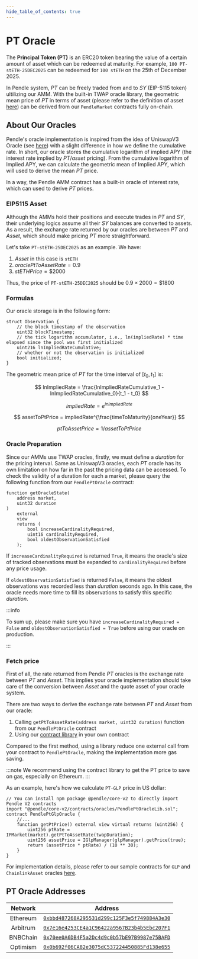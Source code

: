 ```yaml
---
hide_table_of_contents: true
---
```


# PT Oracle

The **Principal Token (PT)** is an ERC20 token bearing the value of a certain amount of asset which can be redeemed at maturity. For example, `100 PT-stETH-25DEC2025` can be redeemed for `100 stETH` on the 25th of December 2025.

In Pendle system, $PT$ can be freely traded from and to $SY$ (EIP-5115 token) ultilizing our AMM. With the built-in TWAP oracle library, the geometric mean price of $PT$ in terms of asset (please refer to the definition of asset [here](https://eips.ethereum.org/EIPS/eip-5115)) can be derived from our `PendleMarket` contracts fully on-chain.

## About Our Oracles

Pendle's oracle implementation is inspired from the idea of UniswapV3 Oracle (see [here](https://docs.uniswap.org/concepts/protocol/oracle)) with a slight difference in how we define the cumulative rate. In short, our oracle stores the cumulative logarithm of implied APY (the interest rate implied by $PT/asset$ pricing). From the cumulative logarithm of Implied APY, we can calculate the geometric mean of Implied APY, which will used to derive the mean $PT$ price.

In a way, the Pendle AMM contract has a built-in oracle of interest rate, which can used to derive $PT$ prices.

### EIP5115 Asset

Although the AMMs hold their positions and execute trades in $PT$ and $SY$, their underlying logics assume all their $SY$ balances are converted to assets. As a result, the exchange rate returned by our oracles are between $PT$ and $Asset$, which should make pricing $PT$ more straightforward.

Let's take `PT-stETH-25DEC2025` as an example. We have:
1. $Asset$ in this case is `stETH`
2. $oraclePtToAssetRate = 0.9$
3. $stETHPrice = \$2000$ 

Thus, the price of `PT-stETH-25DEC2025` should be $0.9 \times 2000 = \$1800$

### Formulas

Our oracle storage is in the following form:

```sol
struct Observation {
    // the block timestamp of the observation
    uint32 blockTimestamp;
    // the tick logarithm accumulator, i.e., ln(impliedRate) * time elapsed since the pool was first initialized
    uint216 lnImpliedRateCumulative;
    // whether or not the observation is initialized
    bool initialized;
}
```

The geometric mean price of $PT$ for the time interval of $[t_0, t_1]$ is:

$$
lnImpliedRate = \frac{lnImpliedRateCumulative_1 - lnImpliedRateCumulative_0}{t_1 - t_0}
$$

$$
impliedRate = e^{lnImpliedRate}
$$

$$
assetToPtPrice = impliedRate^{\frac{timeToMaturity}{oneYear}}
$$

$$
ptToAssetPrice = 1 / assetToPtPrice
$$

### Oracle Preparation

Since our AMMs use TWAP oracles, firstly, we must define a $duration$ for the pricing interval. Same as UniswapV3 oracles, each $PT$ oracle has its own limitation on how far in the past the pricing data can be accessed. To check the validity of a duration for each a market, please query the following function from our `PendlePtOracle` contract:

```sol
function getOracleState(
    address market,
    uint32 duration
)
    external
    view
    returns (
        bool increaseCardinalityRequired,
        uint16 cardinalityRequired,
        bool oldestObservationSatisfied
    );
```

If `increaseCardinalityRequired` is returned `True`, it means the oracle's size of tracked observations must be expanded to `cardinalityRequired` before any price usage.

If `oldestObservationSatisfied` is returned `False`, it means the oldest observations was recorded less than $duration$ seconds ago. In this case, the oracle needs more time to fill its observations to satisfy this specific $duration$.

:::info

To sum up, please make sure you have `increaseCardinalityRequired = False` and `oldestObservationSatisfied = True` before using our oracle on production.

:::

### Fetch price

First of all, the rate returned from Pendle $PT$ oracles is the exchange rate between $PT$ and $Asset$. This implies your oracle implementation should take care of the conversion between $Asset$ and the quote asset of your oracle system. 

There are two ways to derive the exchange rate between $PT$ and $Asset$ from our oracle:
1. Calling `getPtToAssetRate(address market, uint32 duration)` function from our `PendlePtOracle` contract
2. Using our [contract library](https://github.com/pendle-finance/pendle-core-v2-public/blob/main/contracts/oracles/PendlePtOracleLib.sol) in your own contract

Compared to the first method, using a library reduce one external call from your contract to `PendlePtOracle`, making the implementation more gas saving.

:::note
We recommend using the contract library to get the PT price to save on gas, especially on Ethereum.
:::

As an example, here's how we calculate `PT-GLP` price in US dollar:

```sol
// You can install npm package @pendle/core-v2 to directly import Pendle V2 contracts
import "@pendle/core-v2/contracts/oracles/PendlePtOracleLib.sol";
contract PendlePtGlpOracle {
    //...
    function getPtPrice() external view virtual returns (uint256) {
        uint256 ptRate = IPMarket(market).getPtToAssetRate(twapDuration);
        uint256 assetPrice = IGlpManager(glpManager).getPrice(true);
        return (assetPrice * ptRate) / (10 ** 30);
    }
}
```

For implementation details, please refer to our sample contracts for `GLP` and `ChainlinkAsset` oracles [here](https://github.com/pendle-finance/pendle-core-v2-public/tree/main/contracts/oracles/samples). 

## PT Oracle Addresses

| Network  |                                                               Address                                                                            |
| :------: | :----------------------------------------------------------------------------------------------------------------------------------:             |
| Ethereum | [`0xbbd487268A295531d299c125F3e5f749884A3e30`](https://etherscan.io/address/0xbbd487268A295531d299c125F3e5f749884A3e30#readContract)             |
| Arbitrum | [`0x7e16e4253CE4a1C96422a9567B23b4b5Ebc207F1`](https://arbiscan.io/address/0x7e16e4253CE4a1C96422a9567B23b4b5Ebc207F1#readContract)              |
| BNBChain | [`0x70ee0A6DB4F5a2Dc4d9c0b57bE97B9987e75BAFD`](https://bscscan.com/address/0x70ee0A6DB4F5a2Dc4d9c0b57bE97B9987e75BAFD#readContract)              |
| Optimism | [`0x0b692f06CA82e3075dC537224450885Fd138e655`](https://optimistic.etherscan.io/address/0x0b692f06CA82e3075dC537224450885Fd138e655#readContract)  |


